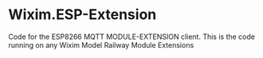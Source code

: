 # Wixim.ESP-Extension
Code for the ESP8266 MQTT MODULE-EXTENSION client. This is the code running on any Wixim Model Railway Module Extensions 
